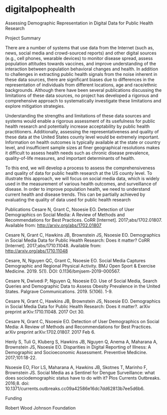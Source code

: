 # digitalpophealth
Assessing Demographic Representation in  Digital Data for Public Health Research

Project Summary

There are a number of systems that use data from the Internet (such as, news, social media and crowd-sourced reports) and other digital sources (e.g., cell phones, wearable devices) to monitor disease spread, assess population attitudes towards vaccines, and improve understanding of the interaction between population behavioral changes and health. In addition to challenges in extracting public health signals from the noise inherent in these data sources, there are significant biases due to differences in the representation of individuals from different locations, age and race/ethnic backgrounds. Although there have been several publications discussing the limitations of these data sources, no project has developed a rigorous and comprehensive approach to systematically investigate these limitations and explore mitigation strategies.

Understanding the strengths and limitations of these data sources and systems would enable a rigorous assessment of its usefulness for public health research and potentially increase acceptability by public health practitioners. Additionally, assessing the representativeness and quality of these data at the United States county level would be extremely important. Information on health outcomes is typically available at the state or country level, and insufficient sample sizes at finer geographical resolutions makes it difficult to assess health needs such as chronic disease prevalence, quality-of-life measures, and important determinants of health.

To this end, we will develop a process to assess the comprehensiveness and quality of data for public health research at the US county level. To illustrate this approach, we will focus on social media data, which is widely used in the measurement of various health outcomes, and surveillance of disease. In order to improve population health, we need to understand current health and disease trends. This can be partially achieved by evaluating the quality of data used for public health research


Publications
Cesare N, Grant C, Nsoesie EO. Detection of User Demographics on Social Media: A Review of Methods and Recommendations for Best Practices. CoRR [Internet]. 2017;abs/1702.01807. Available from: http://arxiv.org/abs/1702.01807

Cesare N, Grant C, Hawkins JB, Brownstein JS, Nsoesie EO. Demographics in Social Media Data for Public Health Research: Does it matter? CoRR [Internet]. 2017;abs/1710.11048. Available from: http://arxiv.org/abs/1710.11048

Cesare, N, Nguyen QC, Grant C, Nsoesie EO. Social Media Captures Demographic and Regional Physical Activity. BMJ Open Sport & Exercise Medicine.  2019. 5(1). DOI: 0.1136/bmjsem-2019-000567.

Cesare N, Dwivedi P, Nguyen Q, Nsoesie EO. Use of Social Media, Search Queries and Demographic Data to Assess Obesity Prevalence in the United States. Palgrave Communications. 2019. 5(106). 1-9.

Cesare N, Grant C, Hawkins JB, Brownstein JS, Nsoesie EO. Demographics in Social Media Data for Public Health Research: Does it matter?. arXiv preprint arXiv:1710.11048. 2017 Oct 30.

Cesare N, Grant C, Nsoesie EO. Detection of User Demographics on Social Media: A Review of Methods and Recommendations for Best Practices. arXiv preprint arXiv:1702.01807. 2017 Feb 6.

Henly S, Tuli G, Kluberg S, Hawkins JB, Nguyen Q, Anema A, Maharana A, Brownstein JS, Nsoesie EO. Disparities in Digital Reporting of Illness: A Demographic and Socioeconomic Assessment. Preventive Medicine. 2017;101:18-22.

Nsoesie EO, Flor LS, Maharana A, Hawkins JB, Skotnes T, Marinho F, Brownstein JS. Social Media as a Sentinel for Dengue Surveillance: what does sociodemographic status have to do with it? Plos Currents Outbreaks. 2016;8. doi: 10.1371/currents.outbreaks.cc09a42586e16dc7dd62813b7ee5d6b6.





Funding

Robert Wood Johnson Foundation
